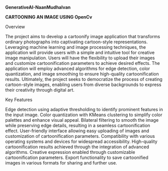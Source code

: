 **GenerativeAI-NaanMudhalvan**

**CARTOONING AN IMAGE USING OpenCv**

Overview

The project aims to develop a cartoonify image application that transforms ordinary photographs into captivating cartoon-style representations. Leveraging machine learning and image processing techniques, the application will provide users with a simple and intuitive tool for creative image manipulation. Users will have the flexibility to upload their images and customize cartoonification parameters to achieve desired effects. The application will employ advanced algorithms for edge detection, color quantization, and image smoothing to ensure high-quality cartoonification results. Ultimately, the project seeks to democratize the process of creating cartoon-style images, enabling users from diverse backgrounds to express their creativity through digital art.

Key Features

Edge detection using adaptive thresholding to identify prominent features in the input image.
Color quantization with KMeans clustering to simplify color palettes and enhance visual appeal.
Bilateral filtering to smooth the image while preserving edge details, resulting in a seamless cartoonification effect.
User-friendly interface allowing easy uploading of images and customization of cartoonification parameters.
Compatibility with various operating systems and devices for widespread accessibility.
High-quality cartoonification results achieved through the integration of advanced algorithms.
Creative expression enabled through customizable cartoonification parameters.
Export functionality to save cartoonified images in various formats for sharing and further use.



